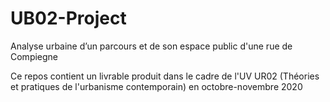 # UB02-Project
Analyse urbaine d’un parcours et de son espace public d'une rue de Compiegne

Ce repos contient un livrable produit dans le cadre de l'UV UR02 (Théories et pratiques de l'urbanisme contemporain) en octobre-novembre 2020 
